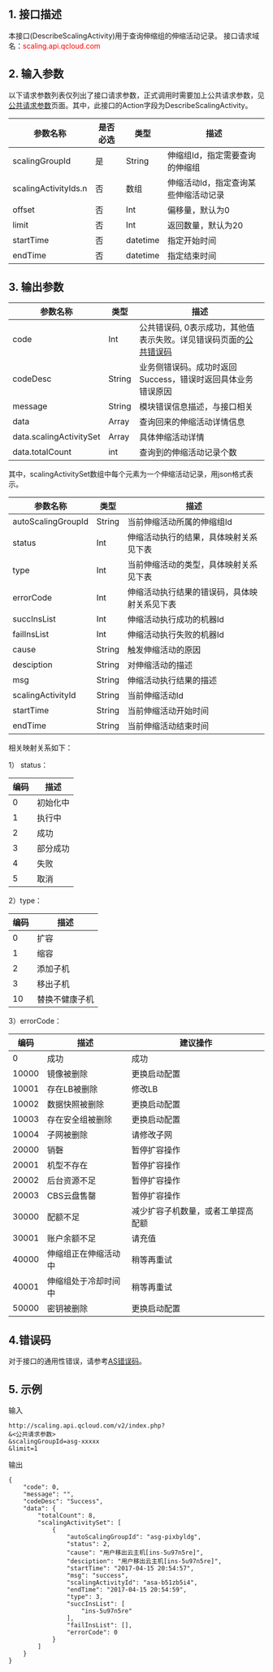 ## 1. 接口描述

本接口(DescribeScalingActivity)用于查询伸缩组的伸缩活动记录。
接口请求域名：<font style="color:red">scaling.api.qcloud.com</font>

## 2. 输入参数

以下请求参数列表仅列出了接口请求参数，正式调用时需要加上公共请求参数，见<a href="/doc/api/372/公共请求参数" title="公共请求参数">公共请求参数</a>页面。其中，此接口的Action字段为DescribeScalingActivity。

| 参数名称                 | 是否必选 | 类型       | 描述                  |
| -------------------- | ---- | -------- | ------------------- |
| scalingGroupId       | 是    | String   | 伸缩组Id，指定需要查询的伸缩组    |
| scalingActivityIds.n | 否    | 数组       | 伸缩活动Id，指定查询某些伸缩活动记录 |
| offset               | 否    | Int      | 偏移量，默认为0            |
| limit                | 否    | Int      | 返回数量，默认为20          |
| startTime            | 否    | datetime | 指定开始时间              |
| endTime              | 否    | datetime | 指定结束时间              |


## 3. 输出参数

| 参数名称                    | 类型     | 描述                                       |
| ----------------------- | ------ | ---------------------------------------- |
| code                    | Int    | 公共错误码, 0表示成功，其他值表示失败。详见错误码页面的<a href="/document/api/377/4173" title="公共错误码">公共错误码</a> |
| codeDesc                | String | 业务侧错误码。成功时返回Success，错误时返回具体业务错误原因        |
| message                 | String | 模块错误信息描述，与接口相关                           |
| data                    | Array  | 查询回来的伸缩活动详情信息                            |
| data.scalingActivitySet | Array  | 具体伸缩活动详情                                 |
| data.totalCount         | int    | 查询到的伸缩活动记录个数                             |

其中，scalingActivitySet数组中每个元素为一个伸缩活动记录，用json格式表示。

| 参数名称               | 类型     | 描述                     |
| ------------------ | ------ | ---------------------- |
| autoScalingGroupId | String | 当前伸缩活动所属的伸缩组Id         |
| status             | Int    | 伸缩活动执行的结果，具体映射关系见下表    |
| type               | Int    | 当前伸缩活动的类型，具体映射关系见下表    |
| errorCode          | Int    | 伸缩活动执行结果的错误码，具体映射关系见下表 |
| succInsList        | Int    | 伸缩活动执行成功的机器Id          |
| failInsList        | Int    | 伸缩活动执行失败的机器Id          |
| cause              | String | 触发伸缩活动的原因              |
| desciption         | String | 对伸缩活动的描述               |
| msg                | String | 伸缩活动执行结果的描述            |
| scalingActivityId  | String | 当前伸缩活动Id               |
| startTime          | String | 当前伸缩活动开始时间             |
| endTime            | String | 当前伸缩活动结束时间             |

相关映射关系如下：

1） status：

| 编码   | 描述   |
| ---- | ---- |
| 0    | 初始化中 |
| 1    | 执行中  |
| 2    | 成功   |
| 3    | 部分成功 |
| 4    | 失败   |
| 5    | 取消   |

2）type：

| 编码   | 描述      |
| ---- | ------- |
| 0    | 扩容      |
| 1    | 缩容      |
| 2    | 添加子机    |
| 3    | 移出子机    |
| 10   | 替换不健康子机 |

3）errorCode：

| 编码    | 描述         | 建议操作              |
| ----- | ---------- | ----------------- |
| 0     | 成功         | 成功                |
| 10000 | 镜像被删除      | 更换启动配置            |
| 10001 | 存在LB被删除    | 修改LB              |
| 10002 | 数据快照被删除    | 更换启动配置            |
| 10003 | 存在安全组被删除   | 更换启动配置            |
| 10004 | 子网被删除      | 请修改子网             |
| 20000 | 销磬         | 暂停扩容操作            |
| 20001 | 机型不存在      | 暂停扩容操作            |
| 20002 | 后台资源不足     | 暂停扩容操作            |
| 20003 | CBS云盘售罄    | 暂停扩容操作            |
| 30000 | 配额不足       | 减少扩容子机数量，或者工单提高配额 |
| 30001 | 账户余额不足     | 请充值               |
| 40000 | 伸缩组正在伸缩活动中 | 稍等再重试             |
| 40001 | 伸缩组处于冷却时间中 | 稍等再重试             |
| 50000 | 密钥被删除      | 更换启动配置            |

## 4.错误码

对于接口的通用性错误，请参考[AS错误码](/doc/api/372/4173)。


## 5. 示例

输入
```
http://scaling.api.qcloud.com/v2/index.php?
&<公共请求参数>
&scalingGroupId=asg-xxxxx
&limit=1
```

输出
```
{
    "code": 0,
    "message": "",
    "codeDesc": "Success",
    "data": {
        "totalCount": 8,
        "scalingActivitySet": [
            {
                "autoScalingGroupId": "asg-pixbyldg",
                "status": 2,
                "cause": "用户移出云主机[ins-5u97n5re]",
                "desciption": "用户移出云主机[ins-5u97n5re]",
                "startTime": "2017-04-15 20:54:57",
                "msg": "success",
                "scalingActivityId": "asa-b51zb5i4",
                "endTime": "2017-04-15 20:54:59",
                "type": 3,
                "succInsList": [
                    "ins-5u97n5re"
                ],
                "failInsList": [],
                "errorCode": 0
            }
        ]
    }
}
```

